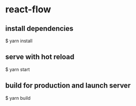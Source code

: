 # react-flow

## install dependencies
$ yarn install

## serve with hot reload
$ yarn start

## build for production and launch server
$ yarn build
